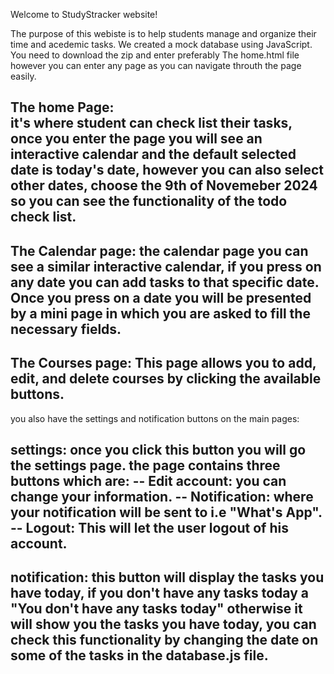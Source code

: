 Welcome to StudyStracker website!

The purpose of this webiste is to help students manage and organize their time and acedemic tasks.
We created a mock database using JavaScript. You need to download the zip and enter preferably The home.html file however you can enter any page as you can navigate throuth the page easily.


The home Page:  
    it's where student can check list their tasks, once you enter the page you will see an interactive calendar and the default selected date is today's date, however you can also select other dates, choose the 9th of Novemeber 2024 so you can see the functionality of the todo check list.
----------    
The Calendar page:
    the calendar page you can see a similar interactive calendar, if you press on any date you can add tasks to that specific date.
    Once you press on a date you will be presented by a mini page in which you are asked to fill the necessary fields.
----------    
The Courses page:
    This page allows you to add, edit, and delete courses by clicking the available buttons.
----------
you also have the settings and notification buttons on the main pages:

settings:
      once you click this button you will go the settings page. the page contains three buttons which are:
      --
      Edit account: you can change your information.
      --
      Notification: where your notification will be sent to i.e "What's App".
      --
      Logout: This will let the user logout of his account.
----------      
notification: 
      this button will display the tasks you have today, if you don't have any tasks today a "You don't have any tasks today" otherwise it will show you the tasks you have today, you can check this functionality by changing the date on some of the tasks in the database.js file.
----------
